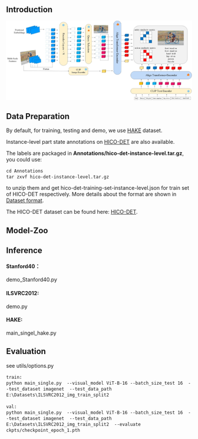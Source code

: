 



## Introduction

![Overview](https://github.com/Yangless/AlignCLIP/blob/master/Overview.jpg)

## Data Preparation

By default, for training, testing and demo, we use  [HAKE](https://github.com/DirtyHarryLYL/HAKE) dataset.

Instance-level part state annotations on [HICO-DET](http://www-personal.umich.edu/~ywchao/hico/) are also available.

The labels are packaged in **Annotations/hico-det-instance-level.tar.gz**, you could use:

```
cd Annotations
tar zxvf hico-det-instance-level.tar.gz
```

to unzip them and get hico-det-training-set-instance-level.json for train set of HICO-DET respectively. More details about the format are shown in [Dataset format](https://github.com/DirtyHarryLYL/HAKE/blob/master/Annotations/README.md).

The HICO-DET dataset can be found here: [HICO-DET](http://www-personal.umich.edu/~ywchao/hico/).

## Model-Zoo

[MODEL -ViT-B-16]: https://github.com/Yangless/AlignCLIP

## Inference

#### Stanford40：

demo_Stanford40.py

#### ILSVRC2012:

demo.py

#### HAKE:

main_singel_hake.py

## Evaluation

see utils/options.py

```shell
train:
python main_single.py  --visual_model ViT-B-16 --batch_size_test 16  --test_dataset imagenet  --test_data_path   E:\Datasets\ILSVRC2012_img_train_split2  

val:
python main_single.py  --visual_model ViT-B-16 --batch_size_test 16  --test_dataset imagenet  --test_data_path   E:\Datasets\ILSVRC2012_img_train_split2  --evaluate ckpts/checkpoint_epoch_1.pth
```

